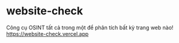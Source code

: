 # website-check

 Công cụ OSINT tất cả trong một để phân tích bất kỳ trang web nào!
https://website-check.vercel.app
